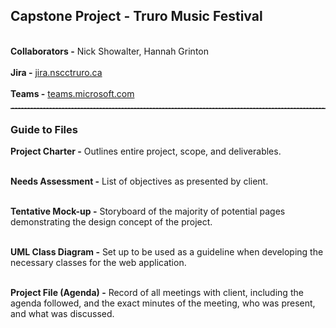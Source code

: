 <h2>Capstone Project - Truro Music Festival</h2><br>
<strong>Collaborators -</strong> Nick Showalter, Hannah Grinton<br><br>
<strong>Jira -</strong> <a href="https://jira.nscctruro.ca/secure/RapidBoard.jspa?projectKey=TMF&rapidView=12&view=planning" target="_blank">jira.nscctruro.ca</a><br><br>
<strong>Teams -</strong> <a href="https://teams.microsoft.com/_?tenantId=c59bd97a-4b1b-4dab-89ac-a0ab6a8e4435#/school/conversations/General?threadId=19:8d966ec549be4c22b1280e33aea5aae2@thread.skype&ctx=channel" target="_blank">teams.microsoft.com</a>
<hr style="border-top: 1px dashed grey">
<h3>Guide to Files</h3>
<p><strong>Project Charter -</strong> Outlines entire project, scope, and deliverables.<br><br></p>
<p><strong>Needs Assessment -</strong> List of objectives as presented by client.<br><br></p>
<p><strong>Tentative Mock-up -</strong> Storyboard of the majority of potential pages demonstrating the design concept of the project.<br><br></p>
<p><strong>UML Class Diagram -</strong> Set up to be used as a guideline when developing the necessary classes for the web application.<br><br></p>
<p><strong>Project File (Agenda) -</strong> Record of all meetings with client, including the agenda followed, and the exact minutes of the meeting, who was present, and what was discussed.<br><br></p>
